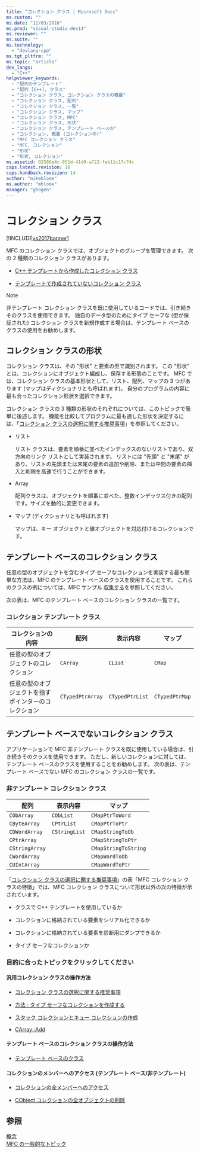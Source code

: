 ```yaml
---
title: "コレクション クラス | Microsoft Docs"
ms.custom: ""
ms.date: "12/03/2016"
ms.prod: "visual-studio-dev14"
ms.reviewer: ""
ms.suite: ""
ms.technology: 
  - "devlang-cpp"
ms.tgt_pltfrm: ""
ms.topic: "article"
dev_langs: 
  - "C++"
helpviewer_keywords: 
  - "配列のテンプレート"
  - "配列 [C++], クラス"
  - "コレクション クラス, コレクション クラスの概要"
  - "コレクション クラス, 配列"
  - "コレクション クラス, 一覧"
  - "コレクション クラス, マップ"
  - "コレクション クラス, MFC"
  - "コレクション クラス, 形状"
  - "コレクション クラス, テンプレート ベースの"
  - "コレクション, 概要 (コレクションの)"
  - "MFC コレクション クラス"
  - "MFC, コレクション"
  - "形状"
  - "形状, コレクション"
ms.assetid: 02586e4c-851d-41d0-a722-feb11c17c74c
caps.latest.revision: 18
caps.handback.revision: 14
author: "mikeblome"
ms.author: "mblome"
manager: "ghogen"
---
```

# コレクション クラス
[!INCLUDE[vs2017banner](../assembler/inline/includes/vs2017banner.md)]

MFC のコレクション クラスでは、オブジェクトのグループを管理できます。  次の 2 種類のコレクション クラスがあります。  
  
-   [C\+\+ テンプレートから作成したコレクション クラス](#_core_the_template.2d.based_collection_classes)  
  
-   [テンプレートで作成されていないコレクション クラス](#_core_the_collection_classes_not_based_on_templates)  
  
> [!NOTE]
>  非テンプレート コレクション クラスを既に使用しているコードでは、引き続きそのクラスを使用できます。  独自のデータ型のためにタイプ セーフな \(型が保証された\) コレクション クラスを新規作成する場合は、テンプレート ベースのクラスの使用をお勧めします。  
  
##  <a name="_core_collection_shapes"></a> コレクション クラスの形状  
 コレクション クラスは、その "形状" と要素の型で識別されます。  この "形状" とは、コレクションにオブジェクト編成し、保存する形態のことです。  MFC では、コレクション クラスの基本形状として、リスト、配列、マップの 3 つがあります \(マップはディクショナリとも呼ばれます\)。  自分のプログラムの内容に最も合ったコレクション形状を選択できます。  
  
 コレクション クラスの 3 種類の形状のそれぞれについては、このトピックで簡単に後述します。  機能を比較してプログラムに最も適した形状を決定するには、「[コレクション クラスの選択に関する推奨事項](../Topic/Recommendations%20for%20Choosing%20a%20Collection%20Class.md)」を参照してください。  
  
-   リスト  
  
     リスト クラスは、要素を順番に並べたインデックスのないリストであり、双方向のリンク リストとして実装されます。  リストには "先頭" と "末尾" があり、リストの先頭または末尾の要素の追加や削除、または中間の要素の挿入と削除を高速で行うことができます。  
  
-   Array  
  
     配列クラスは、オブジェクトを順番に並べた、整数インデックス付きの配列です。サイズを動的に変更できます。  
  
-   マップ \(ディクショナリとも呼ばれます\)  
  
     マップは、キー オブジェクトと値オブジェクトを対応付けるコレクションです。  
  
##  <a name="_core_the_template.2d.based_collection_classes"></a> テンプレート ベースのコレクション クラス  
 任意の型のオブジェクトを含むタイプ セーフなコレクションを実装する最も簡単な方法は、MFC のテンプレート ベースのクラスを使用することです。  これらのクラスの例については、MFC サンプル [収集する](../top/visual-cpp-samples.md)を参照してください。  
  
 次の表は、MFC のテンプレート ベースのコレクション クラスの一覧です。  
  
### コレクション テンプレート クラス  
  
|コレクションの内容|配列|表示内容|マップ|  
|---------------|--------|----------|---------|  
|任意の型のオブジェクトのコレクション|`CArray`|`CList`|`CMap`|  
|任意の型のオブジェクトを指すポインターのコレクション|`CTypedPtrArray`|`CTypedPtrList`|`CTypedPtrMap`|  
  
##  <a name="_core_the_collection_classes_not_based_on_templates"></a> テンプレート ベースでないコレクション クラス  
 アプリケーションで MFC 非テンプレート クラスを既に使用している場合は、引き続きそのクラスを使用できます。  ただし、新しいコレクションに対しては、テンプレート ベースのクラスを使用することをお勧めします。  次の表は、テンプレート ベースでない MFC のコレクション クラスの一覧です。  
  
### 非テンプレート コレクション クラス  
  
|配列|表示内容|マップ|  
|--------|----------|---------|  
|`CObArray`|`CObList`|`CMapPtrToWord`|  
|`CByteArray`|`CPtrList`|`CMapPtrToPtr`|  
|`CDWordArray`|`CStringList`|`CMapStringToOb`|  
|`CPtrArray`||`CMapStringToPtr`|  
|`CStringArray`||`CMapStringToString`|  
|`CWordArray`||`CMapWordToOb`|  
|`CUIntArray`||`CMapWordToPtr`|  
  
 「[コレクション クラスの選択に関する推奨事項](../Topic/Recommendations%20for%20Choosing%20a%20Collection%20Class.md)」の表「MFC コレクション クラスの特徴」では、MFC コレクション クラスについて形状以外の次の特徴が示されています。  
  
-   クラスで C\+\+ テンプレートを使用しているか  
  
-   コレクションに格納されている要素をシリアル化できるか  
  
-   コレクションに格納されている要素を診断用にダンプできるか  
  
-   タイプ セーフなコレクションか  
  
### 目的に合ったトピックをクリックしてください  
  
#### 汎用コレクション クラスの操作方法  
  
-   [コレクション クラスの選択に関する推奨事項](../Topic/Recommendations%20for%20Choosing%20a%20Collection%20Class.md)  
  
-   [方法 : タイプ セーフなコレクションを作成する](../mfc/how-to-make-a-type-safe-collection.md)  
  
-   [スタック コレクションとキュー コレクションの作成](../mfc/creating-stack-and-queue-collections.md)  
  
-   [CArray::Add](../Topic/CArray::Add.md)  
  
#### テンプレート ベースのコレクション クラスの操作方法  
  
-   [テンプレート ベースのクラス](../Topic/Template-Based%20Classes.md)  
  
#### コレクションのメンバーへのアクセス \(テンプレート ベース\/非テンプレート\)  
  
-   [コレクションの全メンバーへのアクセス](../mfc/accessing-all-members-of-a-collection.md)  
  
-   [CObject コレクションの全オブジェクトの削除](../Topic/Deleting%20All%20Objects%20in%20a%20CObject%20Collection.md)  
  
## 参照  
 [概念](../mfc/mfc-concepts.md)   
 [MFC の一般的なトピック](../mfc/general-mfc-topics.md)